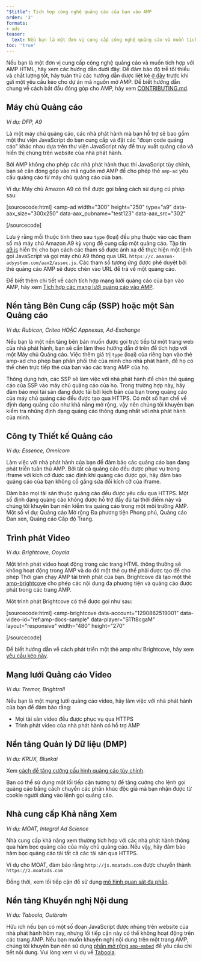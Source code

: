 ```yaml
---
"$title": Tích hợp công nghệ quảng cáo của bạn vào AMP
order: '3'
formats:
- ads
teaser:
  text: Nếu bạn là một đơn vị cung cấp công nghệ quảng cáo và muốn tích hợp với AMP HTML, hãy xem các hướng dẫn dưới đây.
toc: 'true'
---
```


<!--
This file is imported from https://github.com/ampproject/amphtml/blob/master/ads/_integration-guide.md.
Please do not change this file.
If you have found a bug or an issue please
have a look and request a pull request there.
-->

Nếu bạn là một đơn vị cung cấp công nghệ quảng cáo và muốn tích hợp với AMP HTML, hãy xem các hướng dẫn dưới đây. Để đảm bảo độ trễ tối thiểu và chất lượng tốt, hãy tuân thủ các hướng dẫn được liệt kê [ở đây](https://github.com/ampproject/amphtml/blob/master/ads/../3p/README.md#ads) trước khi gửi một yêu cầu kéo cho dự án mã nguồn mở AMP. Để biết hướng dẫn chung về cách bắt đầu đóng góp cho AMP, hãy xem <a class="" href="https://github.com/ampproject/amphtml/blob/master/CONTRIBUTING.md">CONTRIBUTING.md</a>.

## Máy chủ Quảng cáo <a name="ad-server"></a>

*Ví dụ: DFP, A9*

Là một máy chủ quảng cáo, các nhà phát hành mà bạn hỗ trợ sẽ bao gồm một thư viện JavaScript do bạn cung cấp và đặt các "đoạn code quảng cáo" khác nhau dựa trên thư viện JavaScript này để truy xuất quảng cáo và hiển thị chúng trên website của nhà phát hành.

Bởi AMP không cho phép các nhà phát hành thực thi JavaScript tùy chỉnh, bạn sẽ cần đóng góp vào mã nguồn mở AMP để cho phép thẻ <code>amp-ad</code> yêu cầu quảng cáo từ máy chủ quảng cáo của bạn.

Ví dụ: Máy chủ Amazon A9 có thể được gọi bằng cách sử dụng cú pháp sau:

[sourcecode:html]
<amp-ad
  width="300"
  height="250"
  type="a9"
  data-aax_size="300x250"
  data-aax_pubname="test123"
  data-aax_src="302"
>
</amp-ad>
[/sourcecode]

Lưu ý rằng mỗi thuộc tính theo sau `type` (loại) đều phụ thuộc vào các tham số mà máy chủ Amazon A9 kỳ vọng để cung cấp một quảng cáo. Tập tin [a9.js](https://github.com/ampproject/amphtml/blob/master/ads/./a9.js) hiển thị cho bạn cách các tham số được ánh xạ để thực hiện một lệnh gọi JavaScript và gọi máy chủ A9 thông qua URL `https://c.amazon-adsystem.com/aax2/assoc.js`. Các tham số tương ứng được phê duyệt bởi thẻ quảng cáo AMP sẽ được chèn vào URL để trả về một quảng cáo.

Để biết thêm chi tiết về cách tích hợp mạng lưới quảng cáo của bạn vào AMP, hãy xem [Tích hợp các mạng lưới quảng cáo vào AMP](https://github.com/ampproject/amphtml/blob/master/ads/README.md).

## Nền tảng Bên Cung cấp (SSP) hoặc một Sàn Quảng cáo <a name="supply-side-platform-ssp-or-an-ad-exchange"></a>

*Ví dụ: Rubicon, Criteo HOẶC Appnexus, Ad-Exchange*

Nếu bạn là một nền tảng bên bán muốn được gọi trực tiếp từ một trang web của nhà phát hành, bạn sẽ cần làm theo hướng dẫn ở trên để tích hợp với một Máy chủ Quảng cáo. Việc thêm giá trị `type` (loại) của riêng bạn vào thẻ amp-ad cho phép bạn phân phối thẻ của mình cho nhà phát hành, để họ có thể chèn trực tiếp thẻ của bạn vào các trang AMP của họ.

Thông dụng hơn, các SSP sẽ làm việc với nhà phát hành để chèn thẻ quảng cáo của SSP vào máy chủ quảng cáo của họ. Trong trường hợp này, hãy đảm bảo mọi tài sản đang được tải bởi kịch bản của bạn trong quảng cáo của máy chủ quảng cáo đều được tạo qua HTTPS. Có một số hạn chế về định dạng quảng cáo như khả năng mở rộng, vậy nên chúng tôi khuyên bạn kiểm tra những định dạng quảng cáo thông dụng nhất với nhà phát hành của mình.

## Công ty Thiết kế Quảng cáo <a name="ad-agency"></a>

*Ví dụ: Essence, Omnicom*

Làm việc với nhà phát hành của bạn để đảm bảo các quảng cáo bạn đang phát triển tuân thủ AMP. Bởi tất cả quảng cáo đều được phục vụ trong iframe với kích cỡ được xác định khi quảng cáo được gọi, hãy đảm bảo quảng cáo của bạn không cố gắng sửa đổi kích cỡ của iframe.

Đảm bảo mọi tài sản thuộc quảng cáo đều được yêu cầu qua HTTPS. Một số định dạng quảng cáo không được hỗ trợ đầy đủ tại thời điểm này và chúng tôi khuyên bạn nên kiểm tra quảng cáo trong một môi trường AMP. Một số ví dụ: Quảng cáo Mở rộng Đa phương tiện Phong phú, Quảng cáo Đan xen, Quảng cáo Cấp độ Trang.

## Trình phát Video <a name="video-player"></a>

*Ví dụ: Brightcove, Ooyala*

Một trình phát video hoạt động trong các trang HTML thông thường sẽ không hoạt động trong AMP và do đó một thẻ cụ thể phải được tạo để cho phép Thời gian chạy AMP tải trình phát của bạn. Brightcove đã tạo một thẻ [amp-brightcove](https://github.com/ampproject/amphtml/blob/master/extensions/amp-brightcove/amp-brightcove.md) cho phép các nội dung đa phương tiện và quảng cáo được phát trong các trang AMP.

Một trình phát Brightcove có thể được gọi như sau:

[sourcecode:html]
<amp-brightcove
  data-account="1290862519001"
  data-video-id="ref:amp-docs-sample"
  data-player="S1Tt8cgaM"
  layout="responsive"
  width="480"
  height="270"
>
</amp-brightcove>
[/sourcecode]

Để biết hướng dẫn về cách phát triển một thẻ amp như Brightcove, hãy xem [yêu cầu kéo này](https://github.com/ampproject/amphtml/pull/1052).

## Mạng lưới Quảng cáo Video <a name="video-ad-network"></a>

*Ví dụ: Tremor, Brightroll*

Nếu bạn là một mạng lưới quảng cáo video, hãy làm việc với nhà phát hành của bạn để đảm bảo rằng:

- Mọi tài sản video đều được phục vụ qua HTTPS
- Trình phát video của nhà phát hành có hỗ trợ AMP

## Nền tảng Quản lý Dữ liệu (DMP) <a name="data-management-platform-dmp"></a>

*Ví dụ: KRUX, Bluekai*

Xem [cách để tăng cường cấu hình quảng cáo tùy chỉnh](https://amp.dev/documentation/components/amp-ad#enhance-incoming-ad-configuration).

Bạn có thể sử dụng một lối tiếp cận tương tự để tăng cường cho lệnh gọi quảng cáo bằng cách chuyển các phân khúc độc giả mà bạn nhận được từ cookie người dùng vào lệnh gọi quảng cáo.

## Nhà cung cấp Khả năng Xem <a name="viewability-provider"></a>

*Ví dụ: MOAT, Integral Ad Science*

Nhà cung cấp khả năng xem thường tích hợp với các nhà phát hành thông qua hàm bọc quảng cáo của máy chủ quảng cáo. Nếu vậy, hãy đảm bảo hàm bọc quảng cáo tải tất cả các tài sản qua HTTPS.

Ví dụ cho MOAT, đảm bảo rằng `http://js.moatads.com` được chuyển thành `https://z.moatads.com`

Đồng thời, xem lối tiếp cận để sử dụng [mô hình quan sát đa phần](https://github.com/ampproject/amphtml/blob/master/ads/README.md#ad-viewability).

## Nền tảng Khuyến nghị Nội dung <a name="content-recommendation-platform"></a>

*Ví dụ: Taboola, Outbrain*

Hữu ích nếu bạn có một số đoạn JavaScript được nhúng trên website của nhà phát hành hôm nay, nhưng lối tiếp cận này có thể không hoạt động trên các trang AMP. Nếu bạn muốn khuyến nghị nội dung trên một trang AMP, chúng tôi khuyên bạn nên sử dụng [phần mở rộng `amp-embed`](https://amp.dev/documentation/components/amp-ad) để yêu cầu chi tiết nội dung. Vui lòng xem ví dụ về [Taboola](https://github.com/ampproject/amphtml/blob/master/ads/taboola.md).
